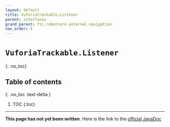 ```yaml
---
layout: default
title: VuforiaTrackable.Listener
parent: interfaces
grand_parent: ftc.robotcore.external.navigation
nav_order: 4
---
```

# `VuforiaTrackable.Listener`
{: .no_toc}

## Table of contents
{: .no_toc .text-delta }

1. TOC
{:toc}
---
**This page has not yet been written**. Here is the link to the [official JavaDoc](https://ftctechnh.github.io/ftc_app/doc/javadoc/org/firstinspires/ftc/robotcore/external/navigation/VuforiaTrackable.Listener.html)
        